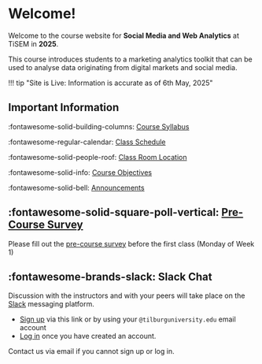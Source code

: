 # Welcome!

Welcome to the course website for **Social Media and Web Analytics** at TiSEM in **2025**.

This course introduces students to a marketing analytics toolkit that can be used to analyse data originating from digital markets and social media.


!!! tip "Site is Live: Information is accurate as of 6th May, 2025"


## Important Information


:fontawesome-solid-building-columns: [Course Syllabus](assets/smwa-syllabus-2025.pdf)

:fontawesome-regular-calendar: [Class Schedule](about/schedule)

:fontawesome-solid-people-roof: [Class Room Location](https://rooster.uvt.nl/schedule)

:fontawesome-solid-info: [Course Objectives](about/course_objectives)

:fontawesome-solid-bell: [Announcements](about/announcements)


## :fontawesome-solid-square-poll-vertical: [Pre-Course Survey](https://forms.gle/eu6TKzLSQXpe2p4i7)

Please fill out the [pre-course survey](https://forms.gle/eu6TKzLSQXpe2p4i7) before the first class (Monday of Week 1)

## :fontawesome-brands-slack: Slack Chat 

Discussion with the instructors and with your peers will take place on the [Slack](https://slack.com/) messaging platform.

* [Sign up](https://join.slack.com/t/tisem-smwa-2025/shared_invite/zt-32tpiulic-GoY66WHbaGRcygaHmAW~Og) via this link or by using your `@tilburguniversity.edu` email account
* [Log in](https://tisem-smwa-2025.slack.com/) once you have created an account.

Contact us via email if you cannot sign up or log in.

